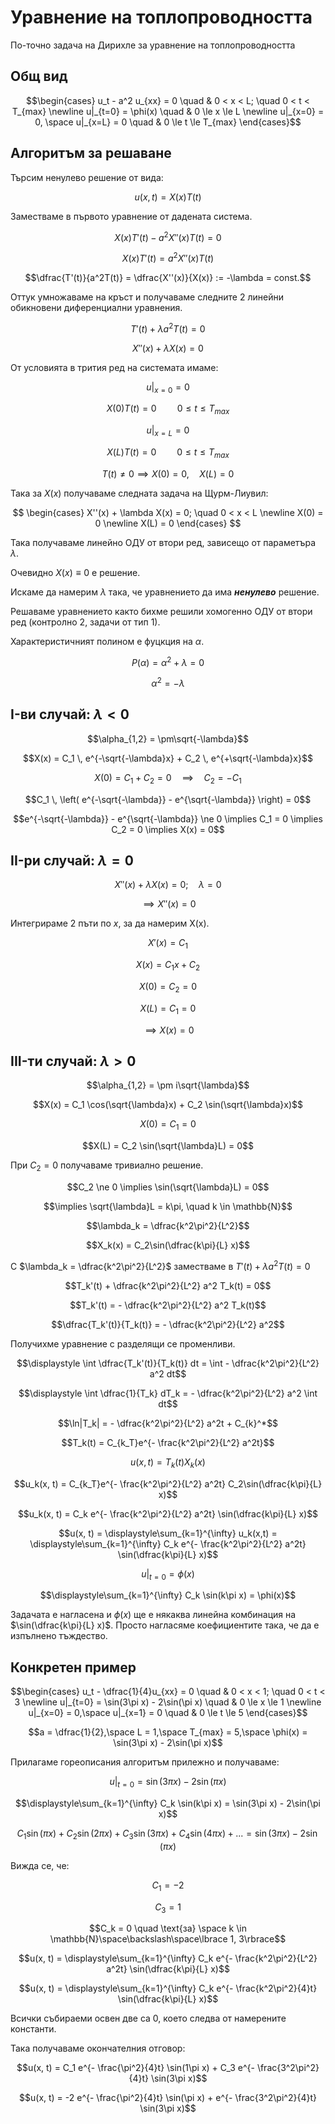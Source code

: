 # Уравнение на топлопроводността

По-точно задача на Дирихле за уравнение на топлопроводността

## Общ вид

```math
\begin{cases}
u_t - a^2 u_{xx} = 0 \quad & 0 < x < L; \quad 0 < t < T_{max}
\newline
u|_{t=0} = \phi(x) \quad & 0 \le x \le L
\newline
u|_{x=0} = 0, \space u|_{x=L} = 0 \quad & 0 \le t \le T_{max}
\end{cases}
```

## Алгоритъм за решаване

Търсим ненулево решение от вида:

$$u(x, t) = X(x)T(t)$$

Заместваме в първото уравнение от дадената система.

$$X(x)T'(t) - a^2 X''(x)T(t) = 0$$

$$X(x)T'(t) = a^2 X''(x)T(t)$$

$$\dfrac{T'(t)}{a^2T(t)} = \dfrac{X''(x)}{X(x)} := -\lambda = const.$$

Оттук умножаваме на кръст и получаваме следните 2 линейни обикновени диференциални уравнения.

$$T'(t) + \lambda a^2 T(t) = 0$$

$$X''(x) + \lambda X(x) = 0$$

От условията в трития ред на системата имаме:

$$u|_{x=0} = 0$$

$$X(0)T(t) = 0 \quad\quad 0 \le t \le T_{max}$$

$$u|_{x=L} = 0$$

$$X(L)T(t) = 0 \quad\quad 0 \le t \le T_{max}$$

$$T(t) \ne 0 \implies X(0) = 0,\quad X(L) = 0$$

Така за $X(x)$ получаваме следната задача на Щурм-Лиувил:

$$
\begin{cases}
    X''(x) + \lambda X(x) = 0; \quad 0 < x < L
    \newline
    X(0) = 0
    \newline
    X(L) = 0
\end{cases}
$$

Така получаваме линейно ОДУ от втори ред, зависещо от параметъра $\lambda$.

Очевидно $X(x) \equiv 0$ е решение.

Искаме да намерим $\lambda$ така, че уравнението да има _**ненулево**_ решение.

Решаваме уравнението както бихме решили хомогенно ОДУ от втори ред (контролно 2, задачи от тип 1).

Характеристичният полином е фуцкция на $\alpha$.

$$P(\alpha) = \alpha^2 + \lambda  = 0$$

$$\alpha^2 = -\lambda$$

## I-ви случай: $\lambda < 0$

$$\alpha_{1,2} = \pm\sqrt{-\lambda}$$

$$X(x) = C_1 \, e^{-\sqrt{-\lambda}x} + C_2 \, e^{+\sqrt{-\lambda}x}$$

$$X(0) = C_1 + C_2 = 0 \quad \implies \quad C_2 = -C_1$$

$$C_1 \, \left( e^{-\sqrt{-\lambda}} - e^{\sqrt{-\lambda}} \right) = 0$$

$$e^{-\sqrt{-\lambda}} - e^{\sqrt{-\lambda}} \ne 0 \implies C_1 = 0 \implies C_2 = 0 \implies X(x) = 0$$

## II-ри случай: $\lambda = 0$

$$X''(x) + \lambda X(x) = 0; \quad \lambda = 0$$

$$\implies X''(x) = 0$$

Интегрираме 2 пъти по $x$, за да намерим X(x).

$$X'(x) = C_1$$

$$X(x) = C_1 x + C_2$$

$$X(0) = C_2 = 0$$

$$X(L) = C_1 = 0$$

$$\implies X(x) = 0$$

## III-ти случай: $\lambda > 0$

$$\alpha_{1,2} = \pm i\sqrt{\lambda}$$

$$X(x) = C_1 \cos(\sqrt{\lambda}x) + C_2 \sin(\sqrt{\lambda}x)$$

$$X(0) = C_1 = 0$$

$$X(L) = C_2 \sin(\sqrt{\lambda}L) = 0$$

При $C_2 = 0$ получаваме тривиално решение.

$$C_2 \ne 0 \implies \sin(\sqrt{\lambda}L) = 0$$

$$\implies \sqrt{\lambda}L = k\pi, \quad k \in \mathbb{N}$$

$$\lambda_k = \dfrac{k^2\pi^2}{L^2}$$

$$X_k(x) = C_2\sin(\dfrac{k\pi}{L} x)$$

С $\lambda_k = \dfrac{k^2\pi^2}{L^2}$ заместваме в $T'(t) + \lambda a^2 T(t) = 0$

$$T_k'(t) + \dfrac{k^2\pi^2}{L^2} a^2 T_k(t) = 0$$

$$T_k'(t) = - \dfrac{k^2\pi^2}{L^2} a^2 T_k(t)$$

$$\dfrac{T_k'(t)}{T_k(t)} = - \dfrac{k^2\pi^2}{L^2} a^2$$

Получихме уравнение с разделящи се променливи.

$$\displaystyle \int \dfrac{T_k'(t)}{T_k(t)} dt = \int - \dfrac{k^2\pi^2}{L^2} a^2 dt$$

$$\displaystyle \int \dfrac{1}{T_k} dT_k = - \dfrac{k^2\pi^2}{L^2} a^2 \int dt$$

$$\ln|T_k| = - \dfrac{k^2\pi^2}{L^2} a^2t + C_{k}^*$$

$$T_k(t) = C_{k_T}e^{- \frac{k^2\pi^2}{L^2} a^2t}$$

$$u(x, t) = T_k(t)X_k(x)$$

$$u_k(x, t) = C_{k_T}e^{- \frac{k^2\pi^2}{L^2} a^2t} C_2\sin(\dfrac{k\pi}{L} x)$$

$$u_k(x, t) = C_k e^{- \frac{k^2\pi^2}{L^2} a^2t} \sin(\dfrac{k\pi}{L} x)$$

$$u(x, t) = \displaystyle\sum_{k=1}^{\infty} u_k(x,t) = \displaystyle\sum_{k=1}^{\infty} C_k e^{- \frac{k^2\pi^2}{L^2} a^2t} \sin(\dfrac{k\pi}{L} x)$$

$$\displaystyle u|_{t=0} = \phi(x)$$

$$\displaystyle\sum_{k=1}^{\infty} C_k \sin(k\pi x) = \phi(x)$$

Задачата е нагласена и $\phi(x)$ ще е някаква линейна комбинация на $\sin(\dfrac{k\pi}{L} x)$. Просто нагласяме коефициентите така, че да е изпълнено тъждество.

## Конкретен пример

```math
\begin{cases}
u_t - \dfrac{1}{4}u_{xx} = 0 \quad & 0 < x < 1; \quad 0 < t < 3
\newline
u|_{t=0} = \sin(3\pi x) - 2\sin(\pi x) \quad & 0 \le x \le 1
\newline
u|_{x=0} = 0,\space u|_{x=1} = 0 \quad & 0 \le t \le 5
\end{cases}
```

$$a = \dfrac{1}{2},\space L = 1,\space T_{max} = 5,\space \phi(x) = \sin(3\pi x) - 2\sin(\pi x)$$

Прилагаме гореописания алгоритъм прилежно и получаваме:

$$\displaystyle u|_{t=0} = \sin(3\pi x) - 2\sin(\pi x)$$

$$\displaystyle\sum_{k=1}^{\infty} C_k \sin(k\pi x) = \sin(3\pi x) - 2\sin(\pi x)$$

$$C_1\sin(\pi x) + C_2\sin(2 \pi x) + C_3\sin(3 \pi x) + C_4\sin(4 \pi x) + ... = \sin(3\pi x) - 2\sin(\pi x)$$

Вижда се, че:

$$C_1 = -2$$

$$C_3 = 1$$

$$C_k = 0 \quad \text{за} \space k \in \mathbb{N}\space\backslash\space\lbrace 1, 3\rbrace$$

$$u(x, t) = \displaystyle\sum_{k=1}^{\infty} C_k e^{- \frac{k^2\pi^2}{L^2} a^2t} \sin(\dfrac{k\pi}{L} x)$$

$$u(x, t) = \displaystyle\sum_{k=1}^{\infty} C_k e^{- \frac{k^2\pi^2}{4}t} \sin(\dfrac{k\pi}{L} x)$$

Всички събираеми освен две са 0, което следва от намерените константи.

Така получаваме окончателния отговор:

$$u(x, t) = C_1 e^{- \frac{\pi^2}{4}t} \sin(1\pi x) + C_3 e^{- \frac{3^2\pi^2}{4}t} \sin(3\pi x)$$

$$u(x, t) = -2 e^{- \frac{\pi^2}{4}t} \sin(\pi x) + e^{- \frac{3^2\pi^2}{4}t} \sin(3\pi x)$$
